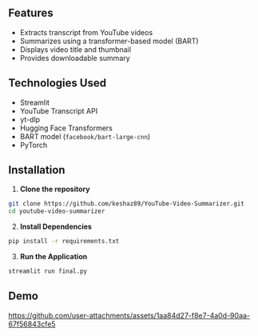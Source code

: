 ## Features
- Extracts transcript from YouTube videos
- Summarizes using a transformer-based model (BART)
- Displays video title and thumbnail
- Provides downloadable summary

## Technologies Used
- Streamlit  
- YouTube Transcript API  
- yt-dlp  
- Hugging Face Transformers  
- BART model (`facebook/bart-large-cnn`)  
- PyTorch  

## Installation
1. **Clone the repository**
```bash
git clone https://github.com/keshaz89/YouTube-Video-Summarizer.git
cd youtube-video-summarizer
```
2. **Install Dependencies**
```bash
pip install -r requirements.txt
```
3. **Run the Application**
```bash
streamlit run final.py
```

## Demo
https://github.com/user-attachments/assets/1aa84d27-f8e7-4a0d-90aa-67f56843cfe5


